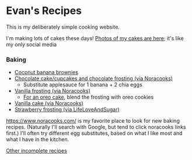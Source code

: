 # Evan's Recipes

This is my deliberately simple cooking website.

I'm making lots of cakes these days! [Photos of my cakes are here](https://mastodon.social/@erosson); it's like my only social media

### Baking

* [Coconut banana brownies](brownies.md)
* [Chocolate cake/cupcakes and chocolate frosting (via Noracooks)](https://www.justtherecipe.com/?url=https://www.noracooks.com/vegan-chocolate-cake/)
  * Substitute applesauce for 1 banana + 2 chia eggs
* [Vanilla frosting (via Noracooks)](https://www.justtherecipe.com/?url=https://www.noracooks.com/vanilla-vegan-frosting/)
  * [For an oreo cake](https://mastodon.social/web/@erosson/109000125250869336), blend the frosting with oreo cookies
* [Vanilla cake (via Noracooks)](https://www.justtherecipe.com/?url=https://www.noracooks.com/vegan-vanilla-cake/)
* [Strawberry frosting (via LifeLoveAndSugar)](https://www.lifeloveandsugar.com/homemade-strawberry-frosting-two-ways/#tasty-recipes-37440)

https://www.noracooks.com/ is my favorite place to look for new baking recipes. (Naturally I'll search with Google, but tend to click noracooks links first.) I'll often try different egg substitutes, based on what I like most and what I have in the kitchen.

[Other incomplete recipes](TODO.md)
